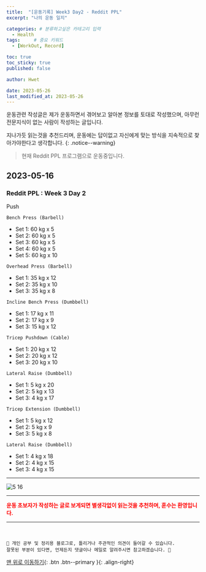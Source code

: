 ```yaml
---
title:  "[운동기록] Week3 Day2 - Reddit PPL"  
excerpt: "나의 운동 일지"

categories: # 분류하고싶은 카테고리 입력
  - Health
tags:     # 중요 키워드
  - [WorkOut, Record]

toc: true
toc_sticky: true
published: false

author: Hwet

date: 2023-05-26
last_modified_at: 2023-05-26
---
```


운동관련 작성글은 제가 운동하면서 겪어보고 알아본 정보를 토대로 작성했으며, 아무런 전문지식이 없는 사람이 작성하는 글입니다.

지나가듯 읽는것을 추천드리며, 운동에는 답이없고 자신에게 맞는 방식을 지속적으로 찾아가야한다고 생각합니다.
{: .notice--warning}

> 현재 Reddit PPL 프로그램으로 운동중입니다.

## 2023-05-16

### Reddit PPL : Week 3 Day 2

Push

`Bench Press (Barbell)`

- Set 1: 60 kg x 5
- Set 2: 60 kg x 5
- Set 3: 60 kg x 5
- Set 4: 60 kg x 5
- Set 5: 60 kg x 10

`Overhead Press (Barbell)`

- Set 1: 35 kg x 12
- Set 2: 35 kg x 10
- Set 3: 35 kg x 8

`Incline Bench Press (Dumbbell)`

- Set 1: 17 kg x 11
- Set 2: 17 kg x 9
- Set 3: 15 kg x 12

`Tricep Pushdown (Cable)`

- Set 1: 20 kg x 12
- Set 2: 20 kg x 12
- Set 3: 20 kg x 10

`Lateral Raise (Dumbbell)`

- Set 1: 5 kg x 20
- Set 2: 5 kg x 13
- Set 3: 4 kg x 17

`Tricep Extension (Dumbbell)`

- Set 1: 5 kg x 12
- Set 2: 5 kg x 9
- Set 3: 5 kg x 8

`Lateral Raise (Dumbbell)`

- Set 1: 4 kg x 18
- Set 2: 4 kg x 15
- Set 3: 4 kg x 15







---

![5 16](https://github.com/hwet-j/hwet-j.github.io/assets/81364742/0e826d52-64f9-418f-ba23-be4bca63c7f7)

***

<strong style="color:red">운동 초보자가 작성하는 글로 보게되면 별생각없이 읽는것을 추천하며, 훈수는 환영입니다.</strong>



***
<br>
    
    📢 개인 공부 및 정리용 블로그로, 틀리거나 주관적인 의견이 들어갈 수 있습니다.
    잘못된 부분이 있다면, 언제든지 댓글이나 메일로 알려주시면 참고하겠습니다. 🔔

[맨 위로 이동하기](#){: .btn .btn--primary }{: .align-right}
